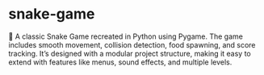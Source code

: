 # snake-game
🐍 A classic Snake Game recreated in Python using Pygame. The game includes smooth movement, collision detection, food spawning, and score tracking. It’s designed with a modular project structure, making it easy to extend with features like menus, sound effects, and multiple levels.
